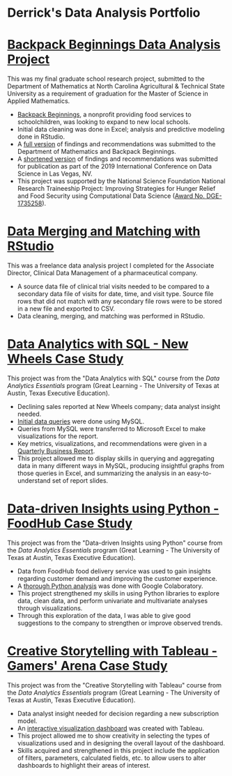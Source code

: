 # Derrick's Data Analysis Portfolio

# [Backpack Beginnings Data Analysis Project](https://github.com/derrick-n-black/Backpack-Beginnings)
This was my final graduate school research project, submitted to the Department of Mathematics at North Carolina Agricultural & Technical State University as a requirement of graduation for the Master of Science in Applied Mathematics.
* [Backpack Beginnings](https://backpackbeginnings.org), a nonprofit providing food services to schoolchildren, was looking to expand to new local schools.
* Initial data cleaning was done in Excel; analysis and predictive modeling done in RStudio.
* A [full version](Backpack%20Beginnings/Black,%20D.%20-%20Investigating%20the%20Current%20Trend%20and%20Predicting%20the%20Future%20Needs%20for%20BackPack%20Programs%20-%20BackPack%20Beginnings%20in%20Guilford%20County,%20North%20Carolina.pdf) of findings and recommendations was submitted to the Department of Mathematics and Backpack Beginnings.
* A [shortened version](https://par.nsf.gov/servlets/purl/10108840) of findings and recommendations was submitted for publication as part of the 2019 International Conference on Data Science in Las Vegas, NV.
* This project was supported by the National Science Foundation National Research Traineeship Project: Improving Strategies for Hunger Relief and Food Security using Computational Data Science ([Award No. DGE-1735258](https://www.nsf.gov/awardsearch/showAward?AWD_ID=1735258)).

# [Data Merging and Matching with RStudio](https://github.com/derrick-n-black/Data-Merge-and-Match)
This was a freelance data analysis project I completed for the Associate Director, Clinical Data Management of a pharmaceutical company.
* A source data file of clinical trial visits needed to be compared to a secondary data file of visits for date, time, and visit type. Source file rows that did not match with any secondary file rows were to be stored in a new file and exported to CSV.
* Data cleaning, merging, and matching was performed in RStudio.

# [Data Analytics with SQL - New Wheels Case Study](https://github.com/derrick-n-black/New-Wheels)
This project was from the "Data Analytics with SQL" course from the *Data Analytics Essentials* program (Great Learning - The University of Texas at Austin, Texas Executive Education).
* Declining sales reported at New Wheels company; data analyst insight needed.
* [Initial data queries](https://github.com/derrick-n-black/data-analysis-portfolio/blob/main/New%20Wheels/submission_Derrick_Black.sql) were done using MySQL.
* Queries from MySQL were transferred to Microsoft Excel to make visualizations for the report.
* Key metrics, visualizations, and recommendations were given in a [Quarterly Business Report](https://github.com/derrick-n-black/data-analysis-portfolio/blob/main/New%20Wheels/submission_Derrick_Black_Slides.pdf).
* This project allowed me to display skills in querying and aggregating data in many different ways in MySQL, producing insightful graphs from those queries in Excel, and summarizing the analysis in an easy-to-understand set of report slides.

# [Data-driven Insights using Python - FoodHub Case Study](https://github.com/derrick-n-black/FoodHub)
This project was from the "Data-driven Insights using Python" course from the *Data Analytics Essentials* program (Great Learning - The University of Texas at Austin, Texas Executive Education).
* Data from FoodHub food delivery service was used to gain insights regarding customer demand and improving the customer experience.
* A [thorough Python analysis](https://github.com/derrick-n-black/data-analysis-portfolio/blob/main/FoodHub/FoodHub%20Data%20Analysis.ipynb) was done with Google Colaboratory.
* This project strengthened my skills in using Python libraries to explore data, clean data, and perform univariate and multivariate analyses through visualizations.
* Through this exploration of the data, I was able to give good suggestions to the company to strengthen or improve observed trends.

# [Creative Storytelling with Tableau - Gamers' Arena Case Study](https://github.com/derrick-n-black/Gamers-Arena)
This project was from the "Creative Storytelling with Tableau" course from the *Data Analytics Essentials* program (Great Learning - The University of Texas at Austin, Texas Executive Education).
* Data analyst insight needed for decision regarding a new subscription model.
* An [interactive visualization dashboard](https://public.tableau.com/app/profile/derrick.black/viz/Project-GamersArena-DerrickBlack/GamersArenaDashboard?publish=yes) was created with Tableau.
* This project allowed me to show creativity in selecting the types of visualizations used and in designing the overall layout of the dashboard.
* Skills acquired and strengthened in this project include the application of filters, parameters, calculated fields, etc. to allow users to alter dashboards to highlight their areas of interest.
